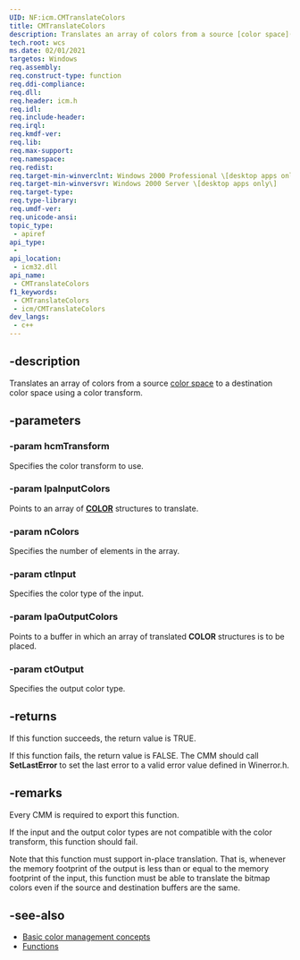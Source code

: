 ```yaml
---
UID: NF:icm.CMTranslateColors
title: CMTranslateColors
description: Translates an array of colors from a source [color space](ms536506\(v=vs.85\).md) to a destination color space using a color transform.
tech.root: wcs
ms.date: 02/01/2021
targetos: Windows
req.assembly: 
req.construct-type: function
req.ddi-compliance: 
req.dll: 
req.header: icm.h
req.idl: 
req.include-header: 
req.irql: 
req.kmdf-ver: 
req.lib: 
req.max-support: 
req.namespace: 
req.redist: 
req.target-min-winverclnt: Windows 2000 Professional \[desktop apps only\]
req.target-min-winversvr: Windows 2000 Server \[desktop apps only\]
req.target-type: 
req.type-library: 
req.umdf-ver: 
req.unicode-ansi: 
topic_type:
 - apiref
api_type:
 - 
api_location:
 - icm32.dll
api_name:
 - CMTranslateColors
f1_keywords:
 - CMTranslateColors
 - icm/CMTranslateColors
dev_langs:
 - c++
---
```


## -description

Translates an array of colors from a source [color space](ms536506\(v=vs.85\).md) to a destination color space using a color transform.

## -parameters

### -param hcmTransform

Specifies the color transform to use.

### -param lpaInputColors

Points to an array of [**COLOR**](/windows/win32/api/icm/ns-icm-color) structures to translate.

### -param nColors

Specifies the number of elements in the array.

### -param ctInput

Specifies the color type of the input.

### -param lpaOutputColors

Points to a buffer in which an array of translated **COLOR** structures is to be placed.

### -param ctOutput

Specifies the output color type.

## -returns

If this function succeeds, the return value is TRUE.

If this function fails, the return value is FALSE. The CMM should call **SetLastError** to set the last error to a valid error value defined in Winerror.h.

## -remarks

Every CMM is required to export this function.

If the input and the output color types are not compatible with the color transform, this function should fail.

Note that this function must support in-place translation. That is, whenever the memory footprint of the output is less than or equal to the memory footprint of the input, this function must be able to translate the bitmap colors even if the source and destination buffers are the same.

## -see-also

* [Basic color management concepts](ms536813\(v=vs.85\).md)
* [Functions](/windows/win32/wcs/functions)
